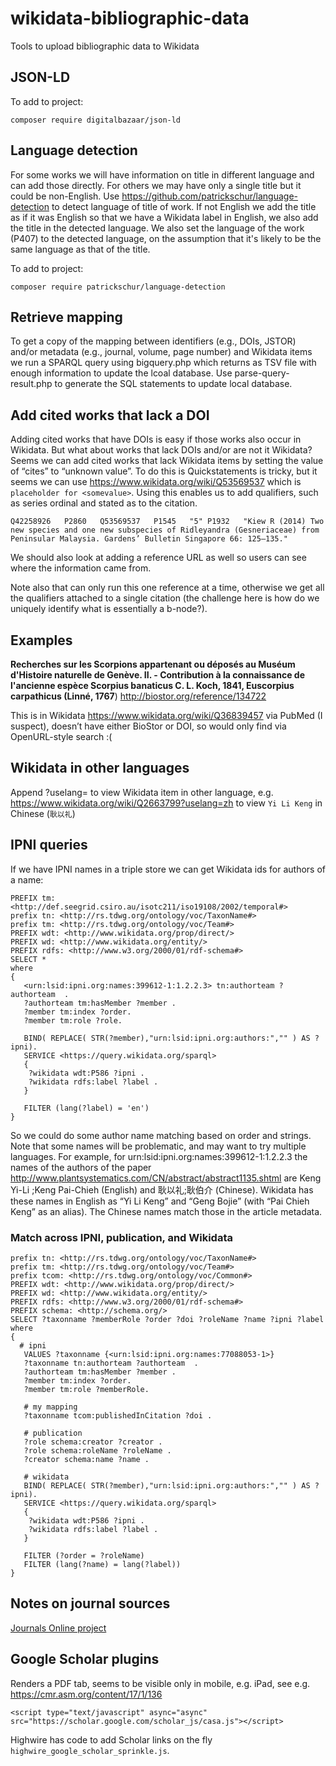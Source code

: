 # wikidata-bibliographic-data
Tools to upload bibliographic data to Wikidata

## JSON-LD

To add to project:
```
composer require digitalbazaar/json-ld
```

## Language detection

For some works we will have information on title in different language and can add those directly. For others we may have only a single title but it could be non-English. Use https://github.com/patrickschur/language-detection to detect language of title of work. If not English we add the title as if it was English so that we have a Wikidata label in English, we also add the title in the detected language. We also set the language of the work (P407) to the detected language, on the assumption that it's likely to be the same language as that of the title.

To add to project:
```
composer require patrickschur/language-detection
```



## Retrieve mapping

To get a copy of the mapping between identifiers (e.g., DOIs, JSTOR) and/or metadata (e.g., journal, volume, page number) and Wikidata items we run a SPARQL query using bigquery.php which returns as TSV file with enough information to update the lcoal database. Use parse-query-result.php to generate the SQL statements to update local database.

## Add cited works that lack a DOI

Adding cited works that have DOIs is easy if those works also occur in Wikidata. But what about works that lack DOIs and/or are not it Wikidata? Seems we can add cited works that lack Wikidata items by setting the value of “cites” to “unknown value”. To do this is Quickstatements is tricky, but it seems we can use https://www.wikidata.org/wiki/Q53569537 which is ```placeholder for <somevalue>```. Using this enables us to add qualifiers, such as series ordinal and stated as to the citation. 

```
Q42258926	P2860	Q53569537	P1545	"5"	P1932	"Kiew R (2014) Two new species and one new subspecies of Ridleyandra (Gesneriaceae) from Peninsular Malaysia. Gardens’ Bulletin Singapore 66: 125–135."
```

We should also look at adding a reference URL as well so users can see where the information came from.

Note also that can only run this one reference at a time, otherwise we get all the qualifiers attached to a single citation (the challenge here is how do we uniquely identify what is essentially a b-node?).


## Examples

**Recherches sur les Scorpions appartenant ou déposés au Muséum d'Histoire naturelle de Genève. II. - Contribution à la connaissance de l'ancienne espèce Scorpius banaticus C. L. Koch, 1841, Euscorpius carpathicus (Linné, 1767**)  http://biostor.org/reference/134722

This is in Wikidata https://www.wikidata.org/wiki/Q36839457 via PubMed (I suspect), doesn’t have either BioStor or DOI, so would only find via OpenURL-style search :(


## Wikidata in other languages

Append ?uselang= to view Wikidata item in other language, e.g. https://www.wikidata.org/wiki/Q2663799?uselang=zh to view ```Yi Li Keng``` in Chinese (```耿以礼```)

## IPNI queries

If we have IPNI names in a triple store we can get Wikidata ids for authors of a name:

```
PREFIX tm: <http://def.seegrid.csiro.au/isotc211/iso19108/2002/temporal#>
prefix tn: <http://rs.tdwg.org/ontology/voc/TaxonName#>
prefix tm: <http://rs.tdwg.org/ontology/voc/Team#>
PREFIX wdt: <http://www.wikidata.org/prop/direct/>
PREFIX wd: <http://www.wikidata.org/entity/>	
PREFIX rdfs: <http://www.w3.org/2000/01/rdf-schema#>
SELECT * 
where
{
   <urn:lsid:ipni.org:names:399612-1:1.2.2.3> tn:authorteam ?authorteam  .
   ?authorteam tm:hasMember ?member .
   ?member tm:index ?order.
   ?member tm:role ?role.
   
   BIND( REPLACE( STR(?member),"urn:lsid:ipni.org:authors:","" ) AS ?ipni). 
   SERVICE <https://query.wikidata.org/sparql> 
   {
    ?wikidata wdt:P586 ?ipni .
    ?wikidata rdfs:label ?label .   
   }
  
   FILTER (lang(?label) = 'en')   
}
```

So we could do some author name matching based on order and strings. Note that some names will be problematic, and may want to try multiple languages. For example, for urn:lsid:ipni.org:names:399612-1:1.2.2.3 the names of the authors of the paper http://www.plantsystematics.com/CN/abstract/abstract1135.shtml are Keng Yi-Li ;Keng Pai-Chieh (English) and 耿以礼;耿伯介 (Chinese). Wikidata has these names in English as “Yi Li Keng” and “Geng Bojie” (with “Pai Chieh Keng” as an alias). The Chinese names match those in the article  metadata.

### Match across IPNI, publication, and Wikidata

```
prefix tn: <http://rs.tdwg.org/ontology/voc/TaxonName#>
prefix tm: <http://rs.tdwg.org/ontology/voc/Team#>
prefix tcom: <http://rs.tdwg.org/ontology/voc/Common#>
PREFIX wdt: <http://www.wikidata.org/prop/direct/>
PREFIX wd: <http://www.wikidata.org/entity/>	
PREFIX rdfs: <http://www.w3.org/2000/01/rdf-schema#>
PREFIX schema: <http://schema.org/>
SELECT ?taxonname ?memberRole ?order ?doi ?roleName ?name ?ipni ?label
where
{
  # ipni
   VALUES ?taxonname {<urn:lsid:ipni.org:names:77088053-1>}
   ?taxonname tn:authorteam ?authorteam  .
   ?authorteam tm:hasMember ?member .
   ?member tm:index ?order.
   ?member tm:role ?memberRole.
  
   # my mapping
   ?taxonname tcom:publishedInCitation ?doi .
  
   # publication
   ?role schema:creator ?creator .
   ?role schema:roleName ?roleName .
   ?creator schema:name ?name .
  
   # wikidata
   BIND( REPLACE( STR(?member),"urn:lsid:ipni.org:authors:","" ) AS ?ipni). 
   SERVICE <https://query.wikidata.org/sparql> 
   {
    ?wikidata wdt:P586 ?ipni .
    ?wikidata rdfs:label ?label .   
   }
  
   FILTER (?order = ?roleName)  
   FILTER (lang(?name) = lang(?label))   
}
```

## Notes on journal sources

[Journals Online project](https://www.inasp.info/project/journals-online-project)

## Google Scholar plugins

Renders a PDF tab, seems to be visible only in mobile, e.g. iPad, see e.g. https://cmr.asm.org/content/17/1/136

```
<script type="text/javascript" async="async" src="https://scholar.google.com/scholar_js/casa.js"></script>
```

Highwire has code to add Scholar links on the fly ```highwire_google_scholar_sprinkle.js```.